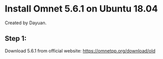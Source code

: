# Install Omnet 5.6.1 on Ubuntu 18.04
Created by Dayuan.

## Step 1:
Download 5.6.1 from official website:
https://omnetpp.org/download/old

